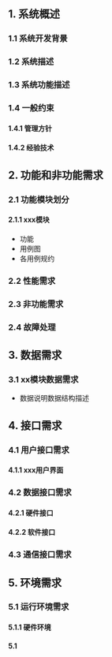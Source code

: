 ## 1. 系统概述

### 1.1 系统开发背景

### 1.2 系统描述

### 1.3 系统功能描述

### 1.4 一般约束

#### 1.4.1 管理方针

#### 1.4.2 经验技术



## 2. 功能和非功能需求

### 2.1 功能模块划分

#### 2.1.1 xxx模块

- 功能
- 用例图
- 各用例规约

### 2.2 性能需求

### 2.3 非功能需求

### 2.4 故障处理



## 3. 数据需求

### 3.1 xx模块数据需求

- 数据说明数据结构描述



## 4. 接口需求

### 4.1 用户接口需求

#### 4.1.1 xxx用户界面

### 4.2 数据接口需求

#### 4.2.1 硬件接口

#### 4.2.2 软件接口

### 4.3 通信接口需求



## 5. 环境需求

### 5.1 运行环境需求

#### 5.1.1 硬件环境

#### 5.1

